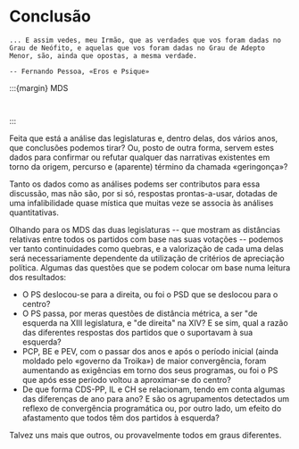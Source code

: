 # Conclusão
```{epigraph}
... E assim vedes, meu Irmão, que as verdades que vos foram dadas no Grau de Neófito, e aquelas que vos foram dadas no Grau de Adepto Menor, são, ainda que opostas, a mesma verdade.

-- Fernando Pessoa, «Eros e Psique»
```

:::{margin} MDS 
```{glue:figure} mds_13
```
```{glue:figure} mds_14
```
:::

Feita que está a análise das legislaturas e, dentro delas, dos vários anos, que conclusões podemos tirar? Ou, posto de outra forma, servem estes dados para confirmar ou refutar qualquer das narrativas existentes em torno da origem, percurso e (aparente) término da chamada «geringonça»?

Tanto os dados como as análises podems ser contributos para essa discussão, mas não são, por si só, respostas prontas-a-usar, dotadas de uma infalibilidade quase mística que muitas veze se associa às análises quantitativas.

Olhando para os MDS das duas legislaturas -- que mostram as distâncias relativas entre todos os partidos com base nas suas votações -- podemos ver tanto continuidades como quebras, e a valorização de cada uma delas será necessariamente dependente da utilização de critérios de apreciação política. Algumas das questões que se podem colocar om base numa leitura dos resultados:

* O PS deslocou-se para a direita, ou foi o PSD que se deslocou para o centro? 
* O PS passa, por meras questões de distância métrica, a ser "de esquerda na XIII legislatura, e "de direita" na XIV? E se sim, qual a razão das diferentes respostas dos partidos que o suportavam à sua esquerda?
* PCP, BE e PEV, com o passar dos anos e após o período inicial (ainda moldado pelo «governo da Troika») de maior convergência, foram aumentando as exigências em torno dos seus programas, ou foi o PS que após esse período voltou a aproximar-se do centro?
* De que forma CDS-PP, IL e CH se relacionam, tendo em conta algumas das diferenças de ano para ano? E são os agrupamentos detectados um reflexo de convergência programática ou, por outro lado, um efeito do afastamento que todos têm dos partidos à esquerda?


Talvez uns mais que outros, ou provavelmente todos em graus diferentes.